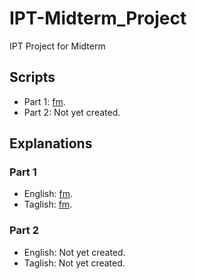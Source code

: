 # IPT-Midterm_Project
IPT Project for Midterm

## Scripts
- Part 1: [fm](./fm_p1.sh).
- Part 2: Not yet created.

## Explanations
### Part 1
  - English: [fm](./fm_p1-explained-ENGLISH.sh).
  - Taglish: [fm](./fm_p1-explained-TAGLISH.sh).
### Part 2
  - English: Not yet created.
  - Taglish: Not yet created.
